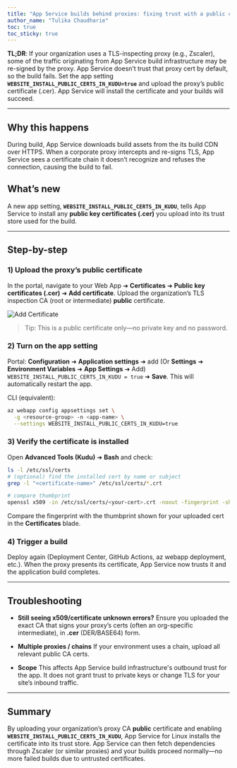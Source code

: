 ```yaml
---
title: "App Service builds behind proxies: fixing trust with a public certificate"
author_name: "Tulika Chaudharie"
toc: true
toc_sticky: true
---
```


**TL;DR**: If your organization uses a TLS-inspecting proxy (e.g., Zscaler), some of the traffic originating from App Service build infrastructure may be re-signed by the proxy. App Service doesn’t trust that proxy cert by default, so the build fails.
Set the app setting **`WEBSITE_INSTALL_PUBLIC_CERTS_IN_KUDU=true`** and upload the proxy’s public certificate (.cer). App Service will install the certificate and your builds will succeed.

---

## Why this happens

During build, App Service downloads build assets from the its build CDN over HTTPS. When a corporate proxy intercepts and re-signs TLS, App Service sees a certificate chain it doesn’t recognize and refuses the connection, causing the build to fail.

## What’s new

A new app setting, **`WEBSITE_INSTALL_PUBLIC_CERTS_IN_KUDU`**, tells App Service to install any **public key certificates (.cer)** you upload into its trust store used for the build.

---

## Step-by-step

### 1) Upload the proxy’s public certificate

In the portal, navigate to your Web App ➜ **Certificates** ➜ **Public key certificates (.cer)** ➜ **Add certificate**.
Upload the organization’s TLS inspection CA (root or intermediate) **public** certificate. 

![Add Certificate]({{site.baseurl}}/media/2025/09/add-cert.jpg)

> Tip: This is a public certificate only—no private key and no password.

### 2) Turn on the app setting

Portal: **Configuration** ➜ **Application settings** ➜ add (Or **Settings** ➜ **Environment Variables** ➜ **App Settings** ➜ Add)
`WEBSITE_INSTALL_PUBLIC_CERTS_IN_KUDU = true` ➜ **Save**. This will automatically restart the app.

CLI (equivalent):

```bash
az webapp config appsettings set \
  -g <resource-group> -n <app-name> \
  --settings WEBSITE_INSTALL_PUBLIC_CERTS_IN_KUDU=true
```

### 3) Verify the certificate is installed

Open **Advanced Tools (Kudu)** ➜ **Bash** and check:

```bash
ls -l /etc/ssl/certs
# (optional) find the installed cert by name or subject
grep -l "<certificate-name>" /etc/ssl/certs/*.crt 

# compare thumbprint
openssl x509 -in /etc/ssl/certs/<your-cert>.crt -noout -fingerprint -sha1
```

Compare the fingerprint with the thumbprint shown for your uploaded cert in the **Certificates** blade.

### 4) Trigger a build

Deploy again (Deployment Center, GitHub Actions, az webapp deployment, etc.).
When the proxy presents its certificate, App Service now trusts it and the application build completes.

---

## Troubleshooting

* **Still seeing x509/certificate unknown errors?**
  Ensure you uploaded the exact CA that signs your proxy’s certs (often an org-specific intermediate), in **.cer** (DER/BASE64) form.

* **Multiple proxies / chains**
  If your environment uses a chain, upload all relevant public CA certs.

* **Scope**
  This affects App Service build infrastructure's outbound trust for the app. It does not grant trust to private keys or change TLS for your site’s inbound traffic.

---

## Summary

By uploading your organization’s proxy CA **public** certificate and enabling **`WEBSITE_INSTALL_PUBLIC_CERTS_IN_KUDU`**, App Service for Linux installs the certificate into its trust store. App Service can then fetch dependencies through Zscaler (or similar proxies) and your builds proceed normally—no more failed builds due to untrusted certificates.
